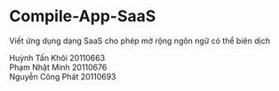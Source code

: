 # Compile-App-SaaS
Viết ứng dụng dạng SaaS cho phép mở rộng ngôn ngữ có thể biên dịch

Huỳnh Tấn Khôi 20110663<br>
Phạm Nhật Minh 20110676<br>
Nguyễn Công Phát 20110693<br>
